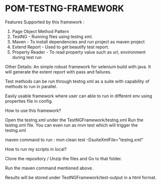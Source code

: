 # POM-TESTNG-FRAMEWORK

Features Supported by this framework :
  1. Page Object Method Pattern
  2. TestNG - Running files using testng xml.
  3. Maven - To install dependencies and run project as maven project
  4. Extend Report - Used to get beautify test report.
  5. Property Reader - To read property value such as url, environment during test run
  
  
Other Details: An simple robust framework for selenium build with java. It will generate the extent report with pass and failures.

Test methods can be run through testng xml as a suite with capability of methods to run in parallel.

Easily usable framework where user can able to run in different env using properties file in config.

How to use this framework?


Open the testng.xml under the TestNGFramework/testng.xml
Run the testng.xml file. You can even run as mvn test which will trigger the testng.xml

maven command to run : mvn clean test -DsuiteXmlFile="testng.xml"


How to run my scripts in local?

Clone the repository / Unzip the files and Go to that folder.

Run the maven command mentioned above.

Results will be stored under TestNGFramework/test-output in a html format.
  
